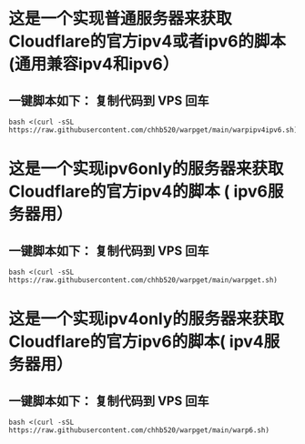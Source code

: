 
# 这是一个实现普通服务器来获取Cloudflare的官方ipv4或者ipv6的脚本(通用兼容ipv4和ipv6）
## 一键脚本如下：       复制代码到 VPS 回车
```
bash <(curl -sSL https://raw.githubusercontent.com/chhb520/warpget/main/warpipv4ipv6.sh)
```



# 这是一个实现ipv6only的服务器来获取Cloudflare的官方ipv4的脚本 ( ipv6服务器用）
## 一键脚本如下：       复制代码到 VPS 回车
```
bash <(curl -sSL https://raw.githubusercontent.com/chhb520/warpget/main/warpget.sh)
```


# 这是一个实现ipv4only的服务器来获取Cloudflare的官方ipv6的脚本( ipv4服务器用）
## 一键脚本如下：       复制代码到 VPS 回车
```
bash <(curl -sSL https://raw.githubusercontent.com/chhb520/warpget/main/warp6.sh)

